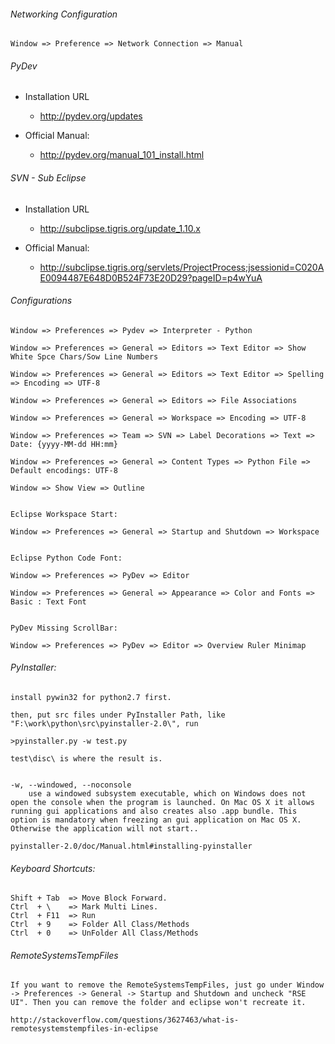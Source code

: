 ﻿
###### Networking Configuration

    Window => Preference => Network Connection => Manual



###### PyDev

+ Installation URL

    - http://pydev.org/updates

+ Official Manual:

    - http://pydev.org/manual_101_install.html



###### SVN - Sub Eclipse

+ Installation URL

    - http://subclipse.tigris.org/update_1.10.x

+ Official Manual:

    - http://subclipse.tigris.org/servlets/ProjectProcess;jsessionid=C020AE0094487E648D0B524F73E20D29?pageID=p4wYuA



###### Configurations

    Window => Preferences => Pydev => Interpreter - Python
    
    Window => Preferences => General => Editors => Text Editor => Show White Spce Chars/Sow Line Numbers
    
    Window => Preferences => General => Editors => Text Editor => Spelling => Encoding => UTF-8
    
    Window => Preferences => General => Editors => File Associations
    
    Window => Preferences => General => Workspace => Encoding => UTF-8
    
    Window => Preferences => Team => SVN => Label Decorations => Text => Date: {yyyy-MM-dd HH:mm}
    
    Window => Preferences => General => Content Types => Python File => Default encodings: UTF-8
    
    Window => Show View => Outline
    
    
    Eclipse Workspace Start:
    
    Window => Preferences => General => Startup and Shutdown => Workspace
    
    
    Eclipse Python Code Font:
    
    Window => Preferences => PyDev => Editor
    
    Window => Preferences => General => Appearance => Color and Fonts => Basic : Text Font
    
    
    PyDev Missing ScrollBar:
    
    Window => Preferences => PyDev => Editor => Overview Ruler Minimap




###### PyInstaller:

    install pywin32 for python2.7 first.
    
    then, put src files under PyInstaller Path, like "F:\work\python\src\pyinstaller-2.0\", run
    
    >pyinstaller.py -w test.py
    
    test\disc\ is where the result is.
    
    
    -w, --windowed, --noconsole
     	use a windowed subsystem executable, which on Windows does not open the console when the program is launched. On Mac OS X it allows running gui applications and also creates also .app bundle. This option is mandatory when freezing an gui application on Mac OS X. Otherwise the application will not start..
    
    pyinstaller-2.0/doc/Manual.html#installing-pyinstaller






###### Keyboard Shortcuts:

    Shift + Tab  => Move Block Forward.
    Ctrl  + \    => Mark Multi Lines.
    Ctrl  + F11  => Run
    Ctrl  + 9    => Folder All Class/Methods
    Ctrl  + 0    => UnFolder All Class/Methods






###### RemoteSystemsTempFiles

    If you want to remove the RemoteSystemsTempFiles, just go under Window -> Preferences -> General -> Startup and Shutdown and uncheck "RSE UI". Then you can remove the folder and eclipse won't recreate it.
    
    http://stackoverflow.com/questions/3627463/what-is-remotesystemstempfiles-in-eclipse






































